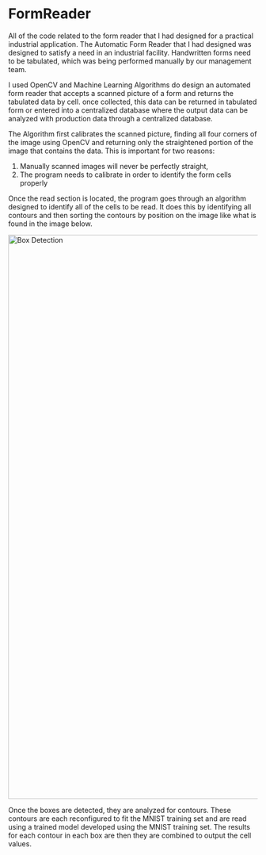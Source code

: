 # FormReader
All of the code related to the form reader that I had designed for a practical industrial application.
The Automatic Form Reader that I had designed was designed to satisfy a need in an industrial facility. 
Handwritten forms need to be tabulated, which was being performed manually by our management team.

I used OpenCV and Machine Learning Algorithms do design an automated form reader that accepts a scanned picture of a form and returns the tabulated data by cell. once collected, this data can be returned in tabulated form or entered into a centralized database where the output data can be analyzed with production data through a centralized database.

The Algorithm first calibrates the scanned picture, finding all four corners of the image using OpenCV and returning only the straightened portion of the image that contains the data. This is important for two reasons:
1. Manually scanned images will never be perfectly straight,
2. The program needs to calibrate in order to identify the form cells properly

Once the read section is located, the program goes through an algorithm designed to identify all of the cells to be read. It does this by identifying all contours and then sorting the contours by position on the image like what is found in the image below. 

<img width="1138" alt="Box Detection" src="https://github.com/mklimek25/FormReader/assets/90988711/fe83fb9e-4edb-457b-af60-b760b9746008">

 Once the boxes are detected, they are analyzed for contours. These contours are each reconfigured to fit the MNIST training set and are read using a trained model developed using the MNIST training set. The results for each contour in each box are then they are combined to output the cell values.

 


